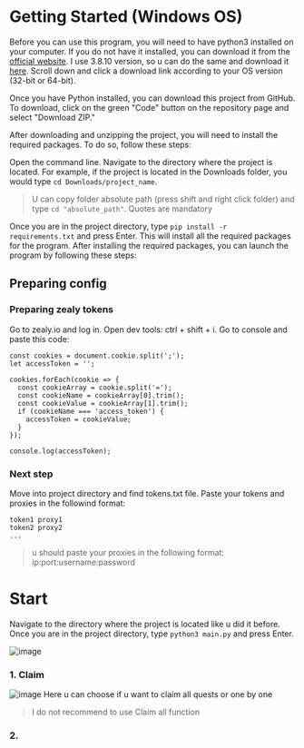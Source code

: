 # Getting Started (Windows OS)
Before you can use this program, you will need to have python3 installed on your computer. If you do not have it installed, you can download it from the [official website](https://www.python.org/downloads/).
I use 3.8.10 version, so u can do the same and download it [here](https://www.python.org/downloads/release/python-3810/). Scroll down and click a download link according to your OS version (32-bit or 64-bit).

Once you have Python installed, you can download this project from GitHub. To download, click on the green "Code" button on the repository page and select "Download ZIP."

After downloading and unzipping the project, you will need to install the required packages. To do so, follow these steps:

Open the command line.
Navigate to the directory where the project is located. For example, if the project is located in the Downloads folder, you would type `cd Downloads/project_name`. 
> U can copy folder absolute path (press shift and right click folder) and type `cd "absolute_path"`. Quotes are mandatory

Once you are in the project directory, type `pip install -r requirements.txt` and press Enter. This will install all the required packages for the program. 
After installing the required packages, you can launch the program by following these steps:

## Preparing config
### Preparing zealy tokens
Go to zealy.io and log in. Open dev tools: ctrl + shift + i. Go to console and paste this code: 
```
const cookies = document.cookie.split(';');
let accessToken = '';

cookies.forEach(cookie => {
  const cookieArray = cookie.split('=');
  const cookieName = cookieArray[0].trim();
  const cookieValue = cookieArray[1].trim();
  if (cookieName === 'access_token') {
    accessToken = cookieValue;
  }
});

console.log(accessToken);
```


### Next step
Move into project directory and find tokens.txt file.
Paste your tokens and proxies in the followind format: 
```
token1 proxy1
token2 proxy2
...
```

> u should paste your proxies in the following format: ip:port:username:password


# Start
Navigate to the directory where the project is located like u did it before.
Once you are in the project directory, type `python3 main.py` and press Enter.

![image](https://user-images.githubusercontent.com/68808330/231740100-4b167c26-29e2-4949-a8c1-bfa4afe39dbe.png)


### 1. Claim
![image](https://user-images.githubusercontent.com/68808330/231740347-1301a097-27df-4e67-87f0-de94be0b3467.png)
Here u can choose if u want to claim all quests or one by one
> I do not recommend to use Claim all function
### 2. 
